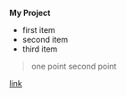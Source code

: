 **My Project**

- first item
- second item
- third item

> one point
> second point

[link](https://docs.pytest.org/en/stable/contents.html)
